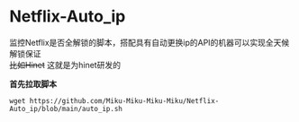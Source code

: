 # Netflix-Auto_ip
监控Netflix是否全解锁的脚本，搭配具有自动更换ip的API的机器可以实现全天候解锁保证<br>
~~比如Hinet~~ 这就是为hinet研发的<br>

**首先拉取脚本**

    wget https://github.com/Miku-Miku-Miku-Miku/Netflix-Auto_ip/blob/main/auto_ip.sh


